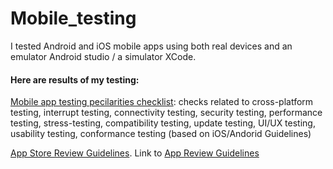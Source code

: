 # Mobile_testing

I tested Android and iOS mobile apps using both real devices and an emulator Android studio / a simulator XCode. 

#### Here are results of my testing:

<a href="https://github.com/DariaMartinovskaya/Mobile_testing/blob/main/2023-09-28_Mobile_testing_features_checklist.pdf">Mobile app testing pecilarities checklist</a>: checks related to cross-platform testing, interrupt testing, connectivity testing, security testing, performance testing, stress-testing, compatibility testing, update testing, UI/UX testing, usability testing, conformance testing (based on iOS/Andorid Guidelines)

<a href="https://developer.apple.com/app-store/review/guidelines/">App Store Review Guidelines</a>. Link to <a href="https://github.com/DariaMartinovskaya/Mobile_testing/blob/main/App_Store_Review_Guidelines.pdf">App Review Guidelines</a>


